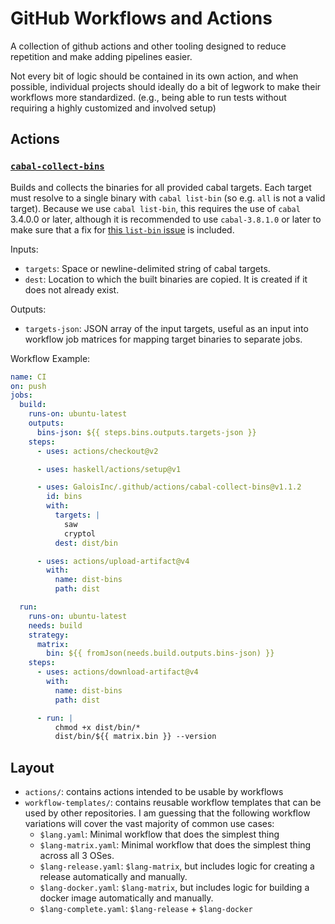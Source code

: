 # GitHub Workflows and Actions

A collection of github actions and other tooling designed to reduce repetition
and make adding pipelines easier.

Not every bit of logic should be contained in its own action, and when possible,
individual projects should ideally do a bit of legwork to make their workflows
more standardized. (e.g., being able to run tests without requiring a highly
customized and involved setup)

## Actions

### [`cabal-collect-bins`](./actions/cabal-collect-bins/action.yml)

Builds and collects the binaries for all provided cabal targets. Each target
must resolve to a single binary with `cabal list-bin` (so e.g. `all` is not
a valid target). Because we use `cabal list-bin`, this requires the use of
`cabal` 3.4.0.0 or later, although it is recommended to use `cabal-3.8.1.0`
or later to make sure that a fix for
[this `list-bin` issue](https://github.com/haskell/cabal/issues/7679)
is included.

Inputs:
- `targets`: Space or newline-delimited string of cabal targets.
- `dest`: Location to which the built binaries are copied. It is created if it
  does not already exist.

Outputs:
- `targets-json`: JSON array of the input targets, useful as an input into
  workflow job matrices for mapping target binaries to separate jobs.

Workflow Example:

```yml
name: CI
on: push
jobs:
  build:
    runs-on: ubuntu-latest
    outputs:
      bins-json: ${{ steps.bins.outputs.targets-json }}
    steps:
      - uses: actions/checkout@v2

      - uses: haskell/actions/setup@v1

      - uses: GaloisInc/.github/actions/cabal-collect-bins@v1.1.2
        id: bins
        with:
          targets: |
            saw
            cryptol
          dest: dist/bin

      - uses: actions/upload-artifact@v4
        with:
          name: dist-bins
          path: dist

  run:
    runs-on: ubuntu-latest
    needs: build
    strategy:
      matrix:
        bin: ${{ fromJson(needs.build.outputs.bins-json) }}
    steps:
      - uses: actions/download-artifact@v4
        with:
          name: dist-bins
          path: dist

      - run: |
          chmod +x dist/bin/*
          dist/bin/${{ matrix.bin }} --version
```

## Layout

- `actions/`: contains actions intended to be usable by workflows
- `workflow-templates/`: contains reusable workflow templates that can be used by other repositories.
  I am guessing that the following workflow variations will cover the vast majority of common use cases:
  - `$lang.yaml`: Minimal workflow that does the simplest thing
  - `$lang-matrix.yaml`: Minimal workflow that does the simplest thing across all 3 OSes.
  - `$lang-release.yaml`: `$lang-matrix`, but includes logic for creating a release automatically and manually.
  - `$lang-docker.yaml`: `$lang-matrix`, but includes logic for building a docker image automatically and manually.
  - `$lang-complete.yaml`: `$lang-release` + `$lang-docker`
